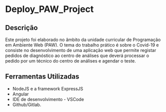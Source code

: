 # Deploy_PAW_Project


## Descrição
Este projeto foi elaborado no âmbito da unidade curricular de Programação em Ambiente Web (PAW).
O tema do trabalho prático é sobre o Covid-19 e consiste no desenvolvimento de uma aplicação web que permite registar pedidos de diagnóstico ao centro de análises que deverá processar o pedido por um técnico do centro de análises e agendar o teste.


## Ferramentas Utilizadas

* NodeJS e a framework ExpressJS
* Angular
* IDE de desenvolvimento - VSCode
* Github/Gitlab.
